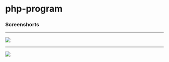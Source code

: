 # php-program

### Screenshorts

<p align ='center'>
  <hr>
  <img src ='https://github.com/user-attachments/assets/5d6c2b7e-dd45-442d-b48f-fb5138fedf14'>
  <hr>
  <img src ='https://github.com/user-attachments/assets/3021cf9c-8bd3-44b0-8109-4d0e9efcbd06'>
</p>
